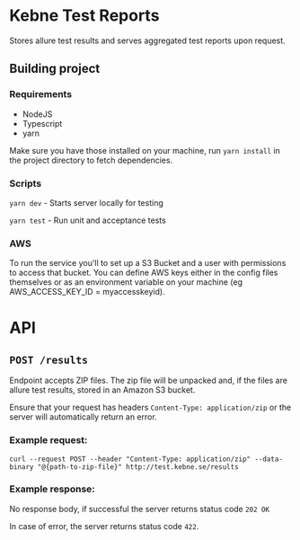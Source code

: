 # Kebne Test Reports

Stores allure test results and serves aggregated test reports upon request.

## Building project

### Requirements
* NodeJS
* Typescript
* yarn

Make sure you have those installed on your machine, run `yarn install` in the project directory to fetch dependencies.

### Scripts
`yarn dev` - Starts server locally for testing

`yarn test` - Run unit and acceptance tests

### AWS

To run the service you'll to set up a S3 Bucket and a user with permissions to access that bucket. You can define AWS keys either in the config files themselves or as an environment variable on your machine (eg AWS_ACCESS_KEY_ID = myaccesskeyid).

# API

## `POST /results`
Endpoint accepts ZIP files. The zip file will be unpacked and, if the files are allure test results, stored in an Amazon S3 bucket. 

Ensure that your request has headers `Content-Type: application/zip` or the server will automatically return an error.

### Example request:
`curl --request POST --header "Content-Type: application/zip" --data-binary "@{path-to-zip-file}" http://test.kebne.se/results`

### Example response:

No response body, if successful the server returns status code
`202 OK`

In case of error, the server returns status code `422`.
